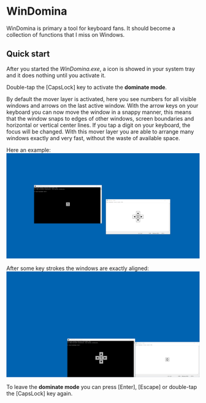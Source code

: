 # WinDomina

WinDomina is primary a tool for keyboard fans. It should become a collection of functions that I miss on Windows.

## Quick start
After you started the *WinDomina.exe*, a icon is showed in your system tray and it does nothing until you activate it. 

Double-tap the [CapsLock] key to activate the **dominate mode**. 

By default the mover layer is activated, here you see numbers for all visible windows and arrows on the last active window. With the arrow keys on your keyboard you can now move the window in a snappy manner, this means that the window snaps to edges of other windows, screen boundaries and horizontal or vertical center lines. If you tap a digit on your keyboard, the focus will be changed. With this mover layer you are able to arrange many windows exactly and very fast, without the waste of available space.

Here an example:
![Mover-Layer 1](https://raw.githubusercontent.com/WladiD/WinDomina/master/Media/Readme/WinDomina-Mover-1.png)

After some key strokes the windows are exactly aligned:
![Mover-Layer 2](https://raw.githubusercontent.com/WladiD/WinDomina/master/Media/Readme/WinDomina-Mover-2.png)

To leave the **dominate mode** you can press [Enter], [Escape] or double-tap the [CapsLock] key again.
